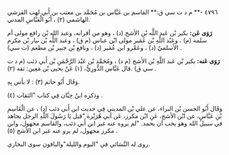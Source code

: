 ٤٧٩٦ -** م د ت سي ق:** القاسم بن عَبَّاس بن مُحَمَّد بن معتب بن أَبي لهب القرشي الهاشمي (٢) ، أَبُو الْعَبَّاسِ المدني.

**رَوَى عَن:** بكير بْن عَبد اللَّه بْن الأشج (د) ، وهو من أقرانه، وعبد الله بْن رافع مولى أم سلمة (م) ، وعَبْد اللَّهِ بْن عُمَير مولى ابْن عباس (م ق) ، وعبد اللَّه بْن نيار بْن مكرم الأَسلميّ (د) ، وعَمْرو ابن عُمَير (د) ، ونافع بْن جبير بْن مطعم (ت سي) .

**رَوَى عَنه:** بكير بْن عَبد اللَّهِ بْن الأشج (م د) ، ومُحَمَّد بْن عَبْد الرَّحْمَنِ بْن أَبي ذئب (م د ت سي ق) .قال عَبَّاس الدُّورِيُّ، (١) عَنْ يحيى بْن مَعِين: ثقة (٢) .

وَقَال أَبُو حاتم (٣) : لا بأس بِهِ.

وذكره ابنُ حِبَّان فِي كتاب "الثقات (٤) .

وَقَال أَبُو الحسن بْن البراء، عن علي بْن المديني فِي حديث ابن أَبي ذئب (د) ، عن الْقَاسِمِ بْنِ عَبَّاسٍ، عن ابْن الأشج، عَنِ ابْن مكرز، عَن أبي هُرَيْرة "قيل يَا رَسُولَ اللَّهِ الرجل يجاهد في سبيل الله وهو يحب أن يحمد. "لم يروه عنه غير ابن أَبي ذئب، والقاسم مجهول، وابن مكرز مجهول، لم يرو عنه غير ابن الأشج (٥) .

روى له النَّسَائي في "اليوم والليلة"والباقون سوى البخاري.